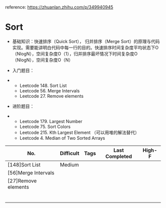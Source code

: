 reference: https://zhuanlan.zhihu.com/p/349940945

# Sort

- 基础知识：快速排序（Quick Sort）， 归并排序（Merge Sort）的原理与代码实现。需要能讲明白代码中每一行的目的。快速排序时间复杂度平均状态下O（NlogN），空间复杂度O（1），归并排序最坏情况下时间复杂度O（NlogN），空间复杂度O（N）

- 入门题目：

- - Leetcode 148. Sort List
  - Leetcode 56. Merge Intervals
  - Leetcode 27. Remove elements

- 进阶题目：

- - Leetcode 179. Largest Number
  - Leetcode 75. Sort Colors
  - Leetcode 215. Kth Largest Element （可以用堆的解法替代）
  - Leetcode 4. Median of Two Sorted Arrays

| No.                 | Difficult | Tags | Last Completed | High-F |
| ------------------- | --------- | ---- | -------------- | ------ |
| [148]Sort List      | Medium    |      |                |        |
| [56]Merge Intervals |           |      |                |        |
| [27]Remove elements |           |      |                |        |
|                     |           |      |                |        |
|                     |           |      |                |        |
|                     |           |      |                |        |
|                     |           |      |                |        |
|                     |           |      |                |        |
|                     |           |      |                |        |

